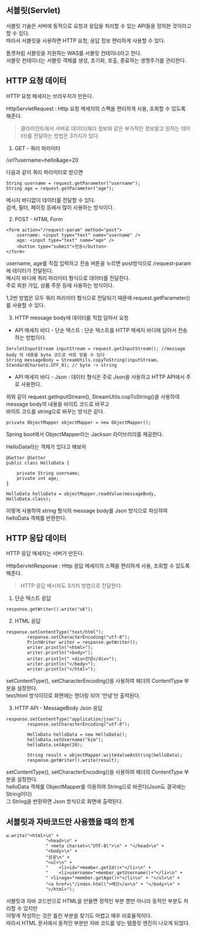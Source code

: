 ## 서블릿(Servlet)

서블릿 기술은 서버에 동적으로 요청과 응답을 처리할 수 있는 API들을 정의한 것이라고 할 수 있다.  
따라서 서블릿을 사용하면 HTTP 요청, 응답 정보 편리하게 사용할 수 있다.

톰캣처럼 서블릿을 지원하는 WAS를 서블릿 컨테이너라고 한다.   
서블릿 컨테이너는 서블릿 객체를 생성, 초기화, 호출, 종료하는 생명주기를 관리한다. 

## HTTP 요청 데이터

HTTP 요청 메세지는 브라우저가 만든다.

HttpServletRequest : Http 요청 메세지의 스펙을 편리하게 사용, 조회할 수 있도록 해준다.

> 클라이언트에서 서버로 데이터(헤더 정보와 같은 부가적인 정보말고 원하는 데이터)를 전달하는 방법은 3가지가 있다. 
    
1. GET - 쿼리 파라미터

/url?username=hello&age=20  

다음과 같이 쿼리 파라미터로 받으면

```String username = request.getParameter("username");```  
```String age = request.getParameter("age");```  


메시지 바디없이 데이터를 전달할 수 있다.  
검색, 필터, 페이징 등에서 많이 사용하는 방식이다.  


2. POST - HTML Form  

```
<form action="/request-param" method="post">
    username: <input type="text" name="username" />
    age: <input type="text" name="age" />
    <button type="submit">전송</button>
</form>
```

username, age를 직접 입력하고 전송 버튼을 누르면 post방식으로 /request-param 에 데이터가 전달된다.   
메시지 바디에 쿼리 파라미터 형식으로 데이터를 전달한다.  
주로 회원 가입, 상품 주문 등에 사용하는 방식이다.  

1,2번 방법은 모두 쿼리 파라미터 형식으로 전달되기 때문에 request.getParameter()를 사용할 수 있다.


3. HTTP message body에 데이터를 직접 담아서 요청

* API 메세지 바디 - 단순 텍스트 : 단순 텍스트를 HTTP 메세지 바디에 담아서 전송하는 방법이다.

```
ServletInputStream inputStream = request.getInputStream(); //message body 의 내용을 byte 코드로 바로 얻을 수 있다
String messageBody = StreamUtils.copyToString(inputStream, StandardCharsets.UTF_8); // byte -> string
```

* API 메세지 바디 - Json : 데이터 형식은 주로 Json을 사용하고 HTTP API에서 주로 사용한다. 

위와 같이 request.getInputStream(), StreamUtils.copToString()을 사용하여 message body의 내용을 바이트 코드로 바꾸고  
바이트 코드를 string으로 바꾸는 방식은 같다. 
```
private ObjectMapper objectMapper = new ObjectMapper();
```
Spring boot에서 ObjectMapper라는 Jackson 라이브러리를 제공한다. 

HelloData라는 객체가 있다고 해보자
```
@Getter @Setter
public class HelloData {

    private String username;
    private int age;
}
```
```
HelloData helloData = objectMapper.readValue(messageBody, HelloData.class);
```
이렇게 사용하여 string 형식의 message body를 Json 방식으로 파싱하여 helloData 객체를 반환한다. 

## HTTP 응답 데이터 

HTTP 응답 메세지는 서버가 만든다.  

HttpServletResponse : Http 응답 메세지의 스펙을 편리하게 사용, 조회할 수 있도록 해준다.

> HTTP 응답 메시지도 3가지 방법으로 전달한다.  

1. 단순 텍스트 응답  

```
response.getWriter().write("ok");
```
2. HTML 응답  

```
response.setContentType("text/html");
        response.setCharacterEncoding("utf-8");
        PrintWriter writer = response.getWriter();
        writer.println("<html>");
        writer.println("<body>");
        writer.println(" <div>안녕</div>");
        writer.println("</body>");
        writer.println("</html>"); 
 ```
 setContentType(), setCharacterEncoding()을 사용하여 헤더의 ContentType 부분을 설정한다.  
 text/html 방식이므로 화면에는 렌더링 되어 '안녕'만 출력된다.
 
3. HTTP API - MessageBody Json 응답

```
response.setContentType("application/json");
        response.setCharacterEncoding("utf-8");

        HelloData helloData = new HelloData();
        helloData.setUsername("kim");
        helloData.setAge(20);

        String result = objectMapper.writeValueAsString(helloData);
        response.getWriter().write(result);
  ```      
  setContentType(), setCharacterEncoding()을 사용하여 헤더의 ContentType 부분을 설정한다.  
  helloData 객체를 ObjectMapper를 이용하여 String으로 바꾼다(Json도 결국에는 String이다)   
  그 String을 반환하면 Json 방식으로 화면에 출력된다.  
  
  
 ## 서블릿과 자바코드만 사용했을 때의 한계 
 
 ```
 w.write("<html>\n" +
                "<head>\n" +
                " <meta charset=\"UTF-8\">\n" + "</head>\n" +
                "<body>\n" +
                "성공\n" +
                "<ul>\n" +
                "    <li>id="+member.getId()+"</li>\n" +
                "    <li>username="+member.getUsername()+"</li>\n" +
                " <li>age="+member.getAge()+"</li>\n" + "</ul>\n" +
                "<a href=\"/index.html\">메인</a>\n" + "</body>\n" +
                "</html>");
 ```
 서블릿과 자바 코드만으로 HTML을 만들면 정적인 부분 뿐만 아니라 동적인 부분도 처리할 수 있지만  
 이렇게 작성하는 것은 틀린 부분을 찾기도 어렵고 매우 비효율적이다.  
 따라서 HTML 문서에서 동적인 부분만 자바 코드를 넣는 템플릿 엔진이 나오게 되었다.
 
        
